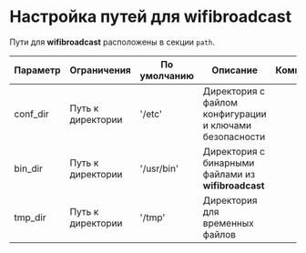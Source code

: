 # Настройка путей для wifibroadcast

Пути для **wifibroadcast** расположены в секции `path`.

| Параметр  | Ограничения | По умолчанию | Описание | Комментарий |
| ------------- | ------------- | ------------- | ------------- | ------------- |
| conf_dir | Путь к директории | '/etc' | Директория с файлом конфигурации и ключами безопасности | |
| bin_dir | Путь к директории | '/usr/bin' | Директория с бинарными файлами из **wifibroadcast** | |
| tmp_dir | Путь к директории | '/tmp' | Директория для временных файлов | |
